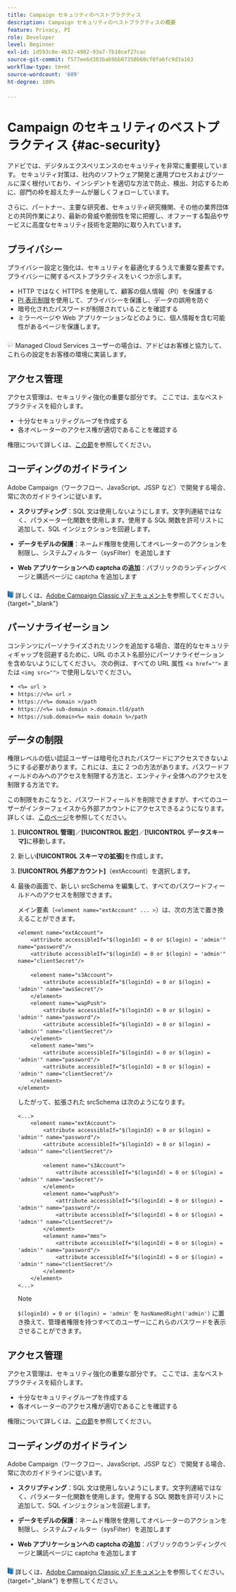 ```yaml
---
title: Campaign セキュリティのベストプラクティス
description: Campaign セキュリティのベストプラクティスの概要
feature: Privacy, PI
role: Developer
level: Beginner
exl-id: 1d593c8e-4b32-4902-93a7-7b18cef27cac
source-git-commit: f577ee6d303bab9bb07350b60cf0fa6fc9d3a163
workflow-type: tm+mt
source-wordcount: '609'
ht-degree: 100%

---
```


# Campaign のセキュリティのベストプラクティス {#ac-security}

アドビでは、デジタルエクスペリエンスのセキュリティを非常に重要視しています。 セキュリティ対策は、社内のソフトウェア開発と運用プロセスおよびツールに深く根付いており、インシデントを適切な方法で防止、検出、対応するために、部門の枠を超えたチームが厳しくフォローしています。

さらに、パートナー、主要な研究者、セキュリティ研究機関、その他の業界団体との共同作業により、最新の脅威や脆弱性を常に把握し、オファーする製品やサービスに高度なセキュリティ技術を定期的に取り入れています。

## プライバシー

プライバシー設定と強化は、セキュリティを最適化するうえで重要な要素です。 プライバシーに関するベストプラクティスをいくつか示します。

* HTTP ではなく HTTPS を使用して、顧客の個人情報（PI）を保護する
* [PI 表示制限](../dev/restrict-pi-view.md)を使用して、プライバシーを保護し、データの誤用を防ぐ
* 暗号化されたパスワードが制限されていることを確認する
* ミラーページや Web アプリケーションなどのように、個人情報を含む可能性があるページを保護します。

![](../assets/do-not-localize/speech.png) Managed Cloud Services ユーザーの場合は、アドビはお客様と協力して、これらの設定をお客様の環境に実装します。


## アクセス管理

アクセス管理は、セキュリティ強化の重要な部分です。 ここでは、主なベストプラクティスを紹介します。

* 十分なセキュリティグループを作成する
* 各オペレーターのアクセス権が適切であることを確認する

権限について詳しくは、[この節](../start/gs-permissions.md)を参照してください。

## コーディングのガイドライン

Adobe Campaign（ワークフロー、JavaScript、JSSP など）で開発する場合、常に次のガイドラインに従います。

* **スクリプティング**：SQL 文は使用しないようにします。文字列連結ではなく、パラメーター化関数を使用します。使用する SQL 関数を許可リストに追加して、SQL インジェクションを回避します。

* **データモデルの保護**：ネームド権限を使用してオペレーターのアクションを制限し、システムフィルター（sysFilter）を追加します

* **Web アプリケーションへの captcha の追加**：パブリックのランディングページと購読ページに captcha を追加します

![](../assets/do-not-localize/book.png) 詳しくは、[Adobe Campaign Classic v7 ドキュメント](https://experienceleague.adobe.com/docs/campaign-classic/using/installing-campaign-classic/security-privacy/scripting-coding-guidelines.html?lang=ja#installing-campaign-classic)を参照してください。{target="_blank"}


## パーソナライゼーション

コンテンツにパーソナライズされたリンクを追加する場合、潜在的なセキュリティギャップを回避するために、URL のホスト名部分にパーソナライゼーションを含めないようにしてください。 次の例は、すべての URL 属性 &lt;`a href="">` または `<img src="">` で使用しないでください。

* `<%= url >`
* `https://<%= url >`
* `https://<%= domain >/path`
* `https://<%= sub-domain >.domain.tld/path`
* `https://sub.domain<%= main domain %>/path`

## データの制限

権限レベルの低い認証ユーザーは暗号化されたパスワードにアクセスできないようにする必要があります。これには、主に 2 つの方法があります。パスワードフィールドのみへのアクセスを制限する方法と、エンティティ全体へのアクセスを制限する方法です。

この制限をおこなうと、パスワードフィールドを削除できますが、すべてのユーザーがインターフェイスから外部アカウントにアクセスできるようになります。 詳しくは、[このページ](../dev/restrict-pi-view.md)を参照してください。

1. **[!UICONTROL 管理]**／**[!UICONTROL 設定]**／**[!UICONTROL データスキーマ]**&#x200B;に移動します。

1. 新しい&#x200B;**[!UICONTROL スキーマの拡張]**&#x200B;を作成します。

1. **[!UICONTROL 外部アカウント]**（extAccount）を選択します。

1. 最後の画面で、新しい srcSchema を編集して、すべてのパスワードフィールドへのアクセスを制限できます。

   メイン要素（`<element name="extAccount" ... >`）は、次の方法で置き換えることができます。

   ```
   <element name="extAccount">
       <attribute accessibleIf="$(loginId) = 0 or $(login) = 'admin'" name="password"/>
       <attribute accessibleIf="$(loginId) = 0 or $(login) = 'admin'" name="clientSecret"/>
   
       <element name="s3Account">
           <attribute accessibleIf="$(loginId) = 0 or $(login) = 'admin'" name="awsSecret"/>
       </element>
       <element name="wapPush">
           <attribute accessibleIf="$(loginId) = 0 or $(login) = 'admin'" name="password"/>
           <attribute accessibleIf="$(loginId) = 0 or $(login) = 'admin'" name="clientSecret"/>
       </element>
       <element name="mms">
           <attribute accessibleIf="$(loginId) = 0 or $(login) = 'admin'" name="password"/>
           <attribute accessibleIf="$(loginId) = 0 or $(login) = 'admin'" name="clientSecret"/>
       </element>
   </element>
   ```

   したがって、拡張された srcSchema は次のようになります。

   ```
   <...>
       <element name="extAccount">
           <attribute accessibleIf="$(loginId) = 0 or $(login) = 'admin'" name="password"/>
           <attribute accessibleIf="$(loginId) = 0 or $(login) = 'admin'" name="clientSecret"/>
   
           <element name="s3Account">
               <attribute accessibleIf="$(loginId) = 0 or $(login) = 'admin'" name="awsSecret"/>
           </element>
           <element name="wapPush">
               <attribute accessibleIf="$(loginId) = 0 or $(login) = 'admin'" name="password"/>
               <attribute accessibleIf="$(loginId) = 0 or $(login) = 'admin'" name="clientSecret"/>
           </element>
           <element name="mms">
               <attribute accessibleIf="$(loginId) = 0 or $(login) = 'admin'" name="password"/>
               <attribute accessibleIf="$(loginId) = 0 or $(login) = 'admin'" name="clientSecret"/>
           </element>
       </element>
   <...> 
   ```

   >[!NOTE]
   >
   >`$(loginId) = 0 or $(login) = 'admin'` を `hasNamedRight('admin')` に置き換えて、管理者権限を持つすべてのユーザーにこれらのパスワードを表示させることができます。


## アクセス管理

アクセス管理は、セキュリティ強化の重要な部分です。 ここでは、主なベストプラクティスを紹介します。

* 十分なセキュリティグループを作成する
* 各オペレーターのアクセス権が適切であることを確認する

権限について詳しくは、[この節](../start/gs-permissions.md)を参照してください。

## コーディングのガイドライン

Adobe Campaign（ワークフロー、JavaScript、JSSP など）で開発する場合、常に次のガイドラインに従います。

* **スクリプティング**：SQL 文は使用しないようにします。文字列連結ではなく、パラメーター化関数を使用します。使用する SQL 関数を許可リストに追加して、SQL インジェクションを回避します。

* **データモデルの保護**：ネームド権限を使用してオペレーターのアクションを制限し、システムフィルター（sysFilter）を追加します

* **Web アプリケーションへの captcha の追加**：パブリックのランディングページと購読ページに captcha を追加します

![](../assets/do-not-localize/book.png) 詳しくは、[Adobe Campaign Classic v7 ドキュメント](https://experienceleague.adobe.com/docs/campaign-classic/using/installing-campaign-classic/security-privacy/scripting-coding-guidelines.html?lang=ja#installing-campaign-classic)を参照してください。{target="_blank"} を参照してください。

